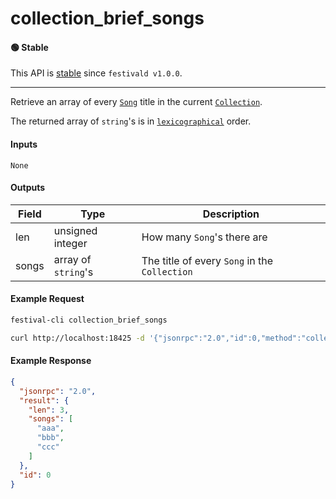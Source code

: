 # collection_brief_songs

#### 🟢 Stable
This API is [stable](/api-stability/marker.md) since `festivald v1.0.0`.

---

Retrieve an array of every [`Song`](/common-objects/song.md) title in the current [`Collection`](/common-objects/collection.md).

The returned array of `string`'s is in [`lexicographical`](https://en.wikipedia.org/wiki/Lexicographic_order) order.

#### Inputs
`None`

#### Outputs
| Field | Type                | Description |
|-------|---------------------|-------------|
| len   | unsigned integer    | How many `Song`'s there are
| songs | array of `string`'s | The title of every `Song` in the `Collection`

#### Example Request
```bash
festival-cli collection_brief_songs
```
```bash
curl http://localhost:18425 -d '{"jsonrpc":"2.0","id":0,"method":"collection_brief_songs"}'
```

#### Example Response
```json
{
  "jsonrpc": "2.0",
  "result": {
    "len": 3,
    "songs": [
      "aaa",
      "bbb",
      "ccc"
    ]
  },
  "id": 0
}
```
